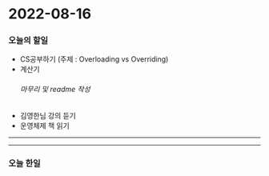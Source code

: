 2022-08-16
==========

### 오늘의 할일
* CS공부하기 (주제 : Overloading vs Overriding)
* 계산기
    ###### 마무리 및 readme 작성
* 김영한님 강의 듣기
* 운영체제 책 읽기

<hr/>
<hr/>

### 오늘 한일